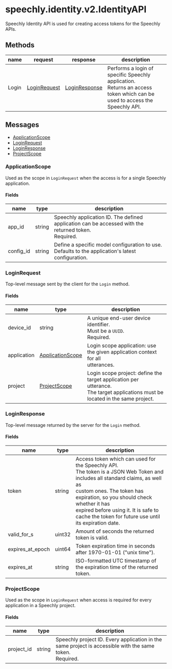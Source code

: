 
# <a name="speechly.identity.v2.IdentityAPI"></a>speechly.identity.v2.IdentityAPI

Speechly Identity API is used for creating access tokens for the Speechly
APIs.

## Methods

| name | request | response | description |
| ---- | ------- | -------- | ----------- |
| Login | [LoginRequest](#speechly.identity.v2.LoginRequest) | [LoginResponse](#speechly.identity.v2.LoginResponse) | Performs a login of specific Speechly application.<br/>Returns an access token which can be used to access the Speechly API. |

## Messages

- [ApplicationScope](#speechly.identity.v2.ApplicationScope)
- [LoginRequest](#speechly.identity.v2.LoginRequest)
- [LoginResponse](#speechly.identity.v2.LoginResponse)
- [ProjectScope](#speechly.identity.v2.ProjectScope)


### <a name="speechly.identity.v2.ApplicationScope"></a>ApplicationScope

Used as the scope in `LoginRequest` when the access is for a single Speechly application.

#### Fields

| name | type | description |
| ---- | ---- | ----------- |
| app_id | string | Speechly application ID. The defined application can be accessed with the returned token.<br/>Required. |
| config_id | string | Define a specific model configuration to use.<br/>Defaults to the application's latest configuration. |


### <a name="speechly.identity.v2.LoginRequest"></a>LoginRequest

Top-level message sent by the client for the `Login` method.

#### Fields

| name | type | description |
| ---- | ---- | ----------- |
| device_id | string | A unique end-user device identifier.<br/>Must be a `UUID`.<br/>Required. |
| application | [ApplicationScope](#speechly.identity.v2.ApplicationScope) | Login scope application: use the given application context for all<br/>utterances. |
| project | [ProjectScope](#speechly.identity.v2.ProjectScope) | Login scope project: define the target application per utterance.<br/>The target applications must be located in the same project. |


### <a name="speechly.identity.v2.LoginResponse"></a>LoginResponse

Top-level message returned by the server for the `Login` method.

#### Fields

| name | type | description |
| ---- | ---- | ----------- |
| token | string | Access token which can used for the Speechly API.<br/>The token is a JSON Web Token and includes all standard claims, as well as<br/>custom ones. The token has expiration, so you should check whether it has<br/>expired before using it. It is safe to cache the token for future use until<br/>its expiration date. |
| valid_for_s | uint32 | Amount of seconds the returned token is valid. |
| expires_at_epoch | uint64 | Token expiration time in seconds after 1970-01-01 ("unix time"). |
| expires_at | string | ISO-formatted UTC timestamp of the expiration time of the returned token. |


### <a name="speechly.identity.v2.ProjectScope"></a>ProjectScope

Used as the scope in `LoginRequest` when access is required for every application in a Speechly project.

#### Fields

| name | type | description |
| ---- | ---- | ----------- |
| project_id | string | Speechly project ID. Every application in the same project is accessible with the same token.<br/>Required. |


